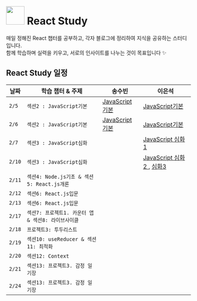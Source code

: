 # <img src="https://noticon-static.tammolo.com/dgggcrkxq/image/upload/v1644161402/noticon/byp14ppjklohyym0dl6z.png" width="50" height="50"> React Study

매일 정해진 React 챕터를 공부하고, 각자 블로그에 정리하여 지식을 공유하는 스터디입니다. <br />
함께 학습하며 실력을 키우고, 서로의 인사이트를 나누는 것이 목표입니다 ✨

##  React Study 일정

| 날짜  | 학습 챕터 & 주제 | 송수빈 | 이은석 |
|-------|----------|-----|----------|
| `2/5`   | `섹션2 : JavaScript기본`     |[JavaScript 기본](https://github.com/subinsong01/Frontend-Study/tree/main/Javascript/BasicLearning)|[ JavaScript기본 ](https://velog.io/@eunseok222/chapter-01)|
| `2/6`   | `섹션2 : JavaScript기본`     |[JavaScript 기본](https://github.com/subinsong01/Frontend-Study/tree/main/Javascript/BasicLearning)|[ JavaScript기본 ](https://velog.io/@eunseok222/chapter-01)|
| `2/7`   | `섹션3 : JavaScript심화`        ||[ JavaScript 심화1  ](https://velog.io/@eunseok222/chapter-02) |
| `2/10`   | `섹션3 : JavaScript심화`        ||[ JavaScript 심화2  ](https://velog.io/@eunseok222/Section-02-2), [심화3](https://velog.io/@eunseok222/Section-03) |
| `2/11`   |  `섹션4: Node.js기초 & 섹션5: React.js개론`      |||
| `2/12`   | `섹션6: React.js입문 `      |||
| `2/13`   | `섹션6: React.js입문 `      |||
| `2/17`   | `섹션7: 프로젝트1. 카운터 앱 & 섹션8: 라이브사이클`       |||
| `2/18`  | `프로젝트3: 투두리스트`      |||
| `2/19`  | `섹션10: useReducer & 섹션11: 최적화`     |||
| `2/20`  | `섹션12: Context`     |||
| `2/21`  | `섹션13: 프로젝트3. 감정 일기장`      |||
| `2/24`  | `섹션13: 프로젝트3. 감정 일기장`      |||

